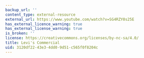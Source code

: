 ```yaml
---
backup_url: ''
content_type: external-resource
external_url: https://www.youtube.com/watch?v=SG4RZY0s25E
has_external_licence_warning: true
has_external_license_warning: true
is_broken: ''
license: https://creativecommons.org/licenses/by-nc-sa/4.0/
title: Levi's Commercial
uid: 3120df22-43e3-4dd0-9d51-c565f0f8204c
---
```

